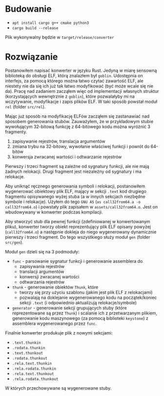 # Budowanie

* `apt install cargo g++ cmake python3`
* `cargo build --release`

Plik wykonywalny będzie w `target/release/converter`

# Rozwiązanie

Postanowiłem napisać konwerter w języku Rust.
Jedyną w miarę sensowną biblioteką do obsługi ELF, którą znalazłem był `goblin`.
Udostępnia on interfejs, za pomocą którego można łatwo czytać zawartość ELF, ale niestety nie da się ich już tak łatwo modyfikować (być może wcale się nie da).
Pracę nad zadaniem zacząłem więc od implementacji własnych struktur (korzystających wewnętrznie z `goblin`), które pozwalałyby mi na wczytywanie, modyfikacje i zapis plików ELF.
W taki sposób powstał moduł `rel` (folder `src/rel`).

Mając już sposób na modyfikację ELFów zacząłem się zastanawiać nad sposobem generowania stubów. Zauważyłem, że w przykładowym stubie wywołującym 32-bitową funkcję z 64-bitowego kodu można wyróżnić 3 fragmenty.

1. zapisywanie rejestrów, translacja argumentów
2. zmiana trybu na 32-bitowy, wywołanie właściwej funkcji i powrót do 64-bitów
3. konwersja zwracanej wartości i odtwarzanie rejestrów

Pierwszy i trzeci fragment są zależne od sygnatury funkcji, ale nie mają żadnych relokacji.
Drugi fragment jest niezależny od sygnatury i ma relokacje.

Aby uniknąć ręcznego generowania symboli i relokacji, postanowiłem wygenerować obiektowy plik ELF, mający w sekcji `.text` kod drugiego fragmentu opisywanego wyżej stuba (a w innych sekcjach niezbędne symbole i relokacje).
Użyłem do tego `GNU AS` (`as call32from64.a -o call32from64.o`) i powstały plik zapisałem w `assets/call32from64.o`.
Jest on wbudowywany w konwerter podczas kompilacji.

Aby stworzyć stub dla pewnej funkcji (zdefiniowanej w konwertowanym pliku), konwerter tworzy obiekt reprezentujący plik ELF opisany powyżej (`call32from64.o`) a następnie dokleja do niego wygenerowany dynamicznie pierwszy i trzeci fragment. Do tego wszystkiego służy moduł `gen` (folder `src/gen`).

Moduł `gen` dzieli się na 3 podmoduły:

* `func` - parsowanie sygnatur funkcji i generowanie assemblera do
  + zapisywania rejestrów
  + translacji argumentów
  + konwersji zwracanej wartości
  + odtwarzania rejestrów
* `thunk` - generowanie obiektów `Thunk`, które
  + tworzy się przy użyciu szablonu (jakim jest plik ELF z relokacjami)
  + pozwalają na doklejanie wygenerowanego kodu na początek/koniec sekcji `.text` (i odpowiednio aktualizują relokacje/symbole)
* `generator` - generowanie sekcji grupujących stuby (które reprezentowane są przez `Thunk`) i scalanie ich z przetwarzanym plikiem, generowanie kodu maszynowego (za pomocą biblioteki `keystone`) z assemblera wygenerowanego przez `func`.

Finalnie konwerter produkuje plik z nowymi sekcjami:

* `.text.thunkin`
* `.rodata.thunkin`
* `.text.thunkout`
* `.rodata.thunkout`
* `.rela.text.thunkin`
* `.rela.rodata.thunkin`
* `.rela.text.thunkout`
* `.rela.rodata.thunkout`

W których przechowywane są wygenerowane stuby.
